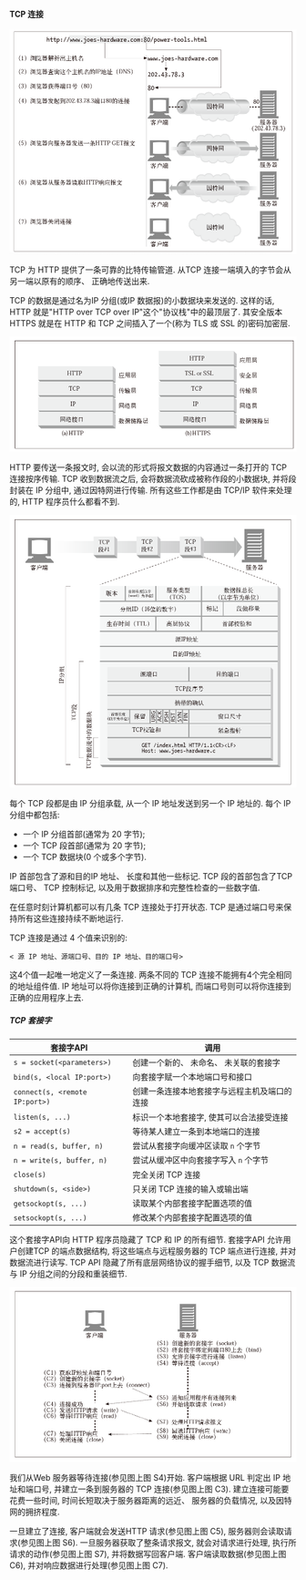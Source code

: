#### TCP 连接

![img](./images/04.01.jpeg)

TCP 为 HTTP 提供了一条可靠的比特传输管道. 从TCP 连接一端填入的字节会从另一端以原有的顺序、 正确地传送出来.

TCP 的数据是通过名为IP 分组(或IP 数据报)的小数据块来发送的. 这样的话, HTTP 就是"HTTP over TCP over IP"这个"协议栈"中的最顶层了. 其安全版本HTTPS 就是在 HTTP 和 TCP 之间插入了一个(称为 TLS 或 SSL 的)密码加密层.

![img](./images/04.02.jpeg)

HTTP 要传送一条报文时, 会以流的形式将报文数据的内容通过一条打开的 TCP 连接按序传输. TCP 收到数据流之后, 会将数据流砍成被称作段的小数据块, 并将段封装在 IP 分组中, 通过因特网进行传输. 所有这些工作都是由 TCP/IP 软件来处理的, HTTP 程序员什么都看不到.

![img](./images/04.03.jpeg)

每个 TCP 段都是由 IP 分组承载, 从一个 IP 地址发送到另一个 IP 地址的. 每个 IP 分组中都包括:

* 一个 IP 分组首部(通常为 20 字节); 
* 一个 TCP 段首部(通常为 20 字节); 
* 一个 TCP 数据块(0 个或多个字节).

IP 首部包含了源和目的IP 地址、 长度和其他一些标记. TCP 段的首部包含了TCP端口号、 TCP 控制标记, 以及用于数据排序和完整性检查的一些数字值.

在任意时刻计算机都可以有几条 TCP 连接处于打开状态. TCP 是通过端口号来保持所有这些连接持续不断地运行.

TCP 连接是通过 4 个值来识别的:

```
< 源 IP 地址、源端口号、目的 IP 地址、目的端口号>
```

这4个值一起唯一地定义了一条连接. 两条不同的 TCP 连接不能拥有4个完全相同的地址组件值. IP 地址可以将你连接到正确的计算机, 而端口号则可以将你连接到正确的应用程序上去.

##### TCP 套接字

套接字API|调用
-----|-----
`s = socket(<parameters>)` | 创建一个新的、 未命名、 未关联的套接字
`bind(s, <local IP:port>)` | 向套接字赋一个本地端口号和接口
`connect(s, <remote IP:port>)` | 创建一条连接本地套接字与远程主机及端口的连接
`listen(s, ...)` | 标识一个本地套接字, 使其可以合法接受连接
`s2 = accept(s)` | 等待某人建立一条到本地端口的连接
`n = read(s, buffer, n)` | 尝试从套接字向缓冲区读取 `n` 个字节
`n = write(s, buffer, n)` | 尝试从缓冲区中向套接字写入 `n` 个字节
`close(s)` | 完全关闭 TCP 连接
`shutdown(s, <side>)` | 只关闭 TCP 连接的输入或输出端
`getsockopt(s, ...)` | 读取某个内部套接字配置选项的值
`setsockopt(s, ...)` | 修改某个内部套接字配置选项的值

这个套接字API向 HTTP 程序员隐藏了 TCP 和 IP 的所有细节. 套接字API 允许用户创建TCP 的端点数据结构, 将这些端点与远程服务器的 TCP 端点进行连接, 并对数据流进行读写. TCP API 隐藏了所有底层网络协议的握手细节, 以及 TCP 数据流与 IP 分组之间的分段和重装细节.

![img](./images/04.04.jpeg)

我们从Web 服务器等待连接(参见图上图 S4)开始. 客户端根据 URL 判定出 IP 地址和端口号, 并建立一条到服务器的 TCP 连接(参见图上图 C3). 建立连接可能要花费一些时间, 时间长短取决于服务器距离的远近、 服务器的负载情况, 以及因特网的拥挤程度.

一旦建立了连接, 客户端就会发送HTTP 请求(参见图上图 C5), 服务器则会读取请求(参见图上图 S6). 一旦服务器获取了整条请求报文, 就会对请求进行处理, 执行所请求的动作(参见图上图 S7), 并将数据写回客户端. 客户端读取数据(参见图上图 C6), 并对响应数据进行处理(参见图上图 C7).
